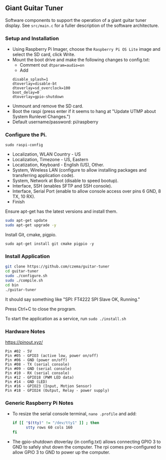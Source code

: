 ## Giant Guitar Tuner ##

Software components to support the operation of a giant guitar tuner display.  See `src/main.c` for a fuller description of the software architecture.

### Setup and Installation ###

* Using Raspberry Pi Imager, choose the `Raspberry Pi OS Lite` image and select the SD card, click Write.
* Mount the boot drive and make the following changes to config.txt:
  * Comment out `dtparam=audio=on`
  * Add
  ```
  disable_splash=1
  dtoverlay=disable-bt
  dtoverlay=sd_overclock=100
  boot_delay=0
  dtoverlay=gpio-shutdown
  ```
* Unmount and remove the SD card.
* Boot the raspi (press enter if it seems to hang at "Update UTMP about System Runlevel Changes.")
* Default username/password: pi/raspberry

### Configure the Pi. ###

`sudo raspi-config`

* Localization, WLAN Country - US
* Localization, Timezone - US, Eastern
* Locatization, Keyboard - English (US), Other.
* System, Wireless LAN (configure to allow installing packages and transferring application code).
* System, Network at Boot (disable to speed bootup).
* Interface, SSH (enables SFTP and SSH console).
* Interface, Serial Port (enable to allow console access over pins 6 GND, 8 TX, 10 RX).
* Finish

Ensure apt-get has the latest versions and install them.

```bash
sudo apt-get update
sudo apt-get upgrade -y
```

Install Git, cmake, pigpio.

`sudo apt-get install git cmake pigpio -y`

### Install Application ###

```bash
git clone https://github.com/czema/guitar-tuner
cd guitar-tuner
sudo ./configure.sh
sudo ./compile.sh
cd bin
./guitar-tuner
```

It should say something like "SPI: FT4222 SPI Slave OK, Running."

Press Ctrl+C to close the program.

To start the application as a service, run `sudo ./install.sh`

### Hardware Notes ###
https://pinout.xyz/

```
Pin #02 - 5V
Pin #05 - GPIO3 (active low, power on/off)
Pin #06 - GND (power on/off)
Pin #08 - TX (serial console)
Pin #09 - GND (serial console)
Pin #10 - RX (serial console)
Pin #12 - GPIO18 (PWM LED data)
Pin #14 - GND (LED)
Pin #16 - GPIO23 (Input, Motion Sensor)
Pin #18 - GPIO24 (Output, Relay - power supply)
```

### Generic Raspberry Pi Notes ###

* To resize the serial console terminal, `nano .profile` and add:
  ```bash
  if [[ "$(tty)" != "/dev/tty1" ]] ; then
        stty rows 60 cols 160
  fi
  ```
* The gpio-shutdown dtoverlay (in config.txt) allows connecting GPIO 3 to GND to safely shut down the computer.  The rpi comes pre-configured to allow GPIO 3 to GND to power up the computer.
